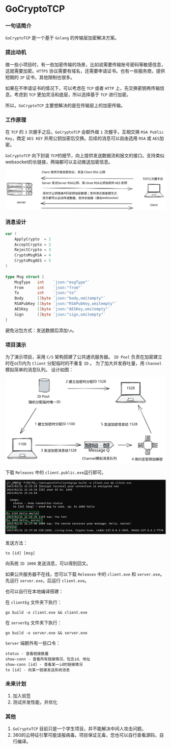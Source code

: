 # GoCryptoTCP

### 一句话简介

`GoCryptoTCP` 是一个基于 `Golang` 的传输层加密解决方案。

### 提出动机

做一些小项目时，有一些加密传输的场景，比如说需要传输账号密码等敏感信息，这就需要加密。`HTTPS` 协议需要有域名，还需要申请证书。也有一些服务商，提供短期的 `IP` 证书，其他限制也很多。

如果在不申请证书的情况下，可以考虑在 `TCP` 或者 `HTTP` 上，先交换密钥再传输信息。考虑到 `TCP` 更加灵活和底层，所以选择基于 `TCP` 进行加密。

所以，`GoCryptoTCP` 主要想解决的是在传输层上的加密传输。

### 工作原理

在 `TCP` 的 `3` 次握手之后，`GoCryptoTCP` 会额外做 `1` 次握手，互相交换 `RSA Public Key`，商定 `AES KEY` 并用公钥加密后交换。后续的消息可以自由选用 `RSA` 或 `AES`加密。

`GoCryptoTCP` 向下封装 `TCP`的细节，向上提供发送数据流和报文的接口。支持类似websocket的长链接，两端都可以主动推送加密信息。

![img](/pic/GoCryptoTCP实现机制.svg)

### 消息设计
```go
var (
	ApplyCrypto  = 1
	AcceptCrypto = 2
	RejectCrypto = 3
	CryptoMsgRSA = 4
	CryptoMsgAES = 5
)

type Msg struct {
	MsgType   int    `json:"msgType"`
	From      int    `json:"from"`
	To        int    `json:"to"`
	Body      []byte `json:"body,omitempty"`
	RSAPubKey []byte `json:"RSAPubKey,omitempty"`
	AESKey    []byte `json:"AESKey,omitempty"`
	Sign      []byte `json:"sign,omitempty"`
}

```
避免沾包方式：发送数据后添加`\n`。

### 项目演示


为了演示项目，采用 `C/S` 架构搭建了公共通讯服务器。
`ID Pool` 负责在加密建立时在o(1)内为 `Client` 分配临时的不重复 `ID` 。
为了加大并发吞吐量，用 `Channel` 模拟简单的消息队列。
设计如图：

![img](/pic/加密聊天服务器.svg)

下载 `Releases` 中的 `client.public.exe`运行即可。

![img](/pic/eg.png)

发送方法：

```shell
to [id] [msg]
```

向系统 `ID 1000` 发送消息，可以得到回文。

如果公共服务器不在线，您可以下载 `Releases` 中的 `client.exe` 和 `server.exe`。先运行 `server.exe`，后运行 `client.exe`。

也可以自行在本地编译搭建：

在 `clientEg` 文件夹下执行：
```shell
go build -o client.exe && client.exe
```
在 `serverEg` 文件夹下执行：
```shell
go build -o server.exe && server.exe
```

`Server` 端额外有一些口令：
```shell 
status - 查看链接数量
show-conn - 查看所有链接情况，包含id、地址
show-conn [id] - 查看某一id的链接情况
to [id] - 向某一链接发送系统消息
```

### 未来计划

1. 加入验签
2. 测试并发性能，并优化

### 其他

1. `GoCryptoTCP` 目前只是一个学生项目，并不能解决中间人攻击问题。
2. 360的云特征引擎可能误报病毒。项目保证无毒，您也可以自行查看源码，自行编译。